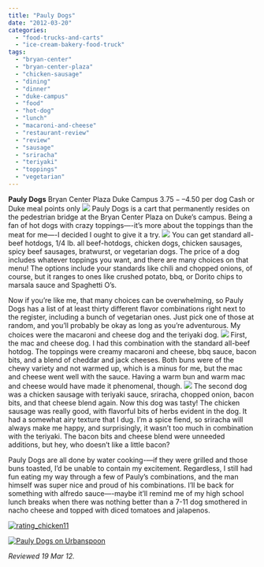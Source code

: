```yaml
---
title: "Pauly Dogs"
date: "2012-03-20"
categories: 
  - "food-trucks-and-carts"
  - "ice-cream-bakery-food-truck"
tags: 
  - "bryan-center"
  - "bryan-center-plaza"
  - "chicken-sausage"
  - "dining"
  - "dinner"
  - "duke-campus"
  - "food"
  - "hot-dog"
  - "lunch"
  - "macaroni-and-cheese"
  - "restaurant-review"
  - "review"
  - "sausage"
  - "sriracha"
  - "teriyaki"
  - "toppings"
  - "vegetarian"
---
```


**Pauly Dogs** Bryan Center Plaza Duke Campus $3.75-–$4.50 per dog Cash or Duke meal points only [![](http://carpedurham.com/wp-content/uploads/2012/03/paulysdogs02.jpg)](http://www.thegourmez.com/?attachment_id=) Pauly Dogs is a cart that permanently resides on the pedestrian bridge at the Bryan Center Plaza on Duke’s campus. Being a fan of hot dogs with crazy toppings—-it’s more about the toppings than the meat for me—-I decided I ought to give it a try. [![](http://carpedurham.com/wp-content/uploads/2012/03/paulysdogs05-727x1024.jpg)](http://www.thegourmez.com/?attachment_id=) You can get standard all-beef hotdogs, 1/4 lb. all beef-hotdogs, chicken dogs, chicken sausages, spicy beef sausages, bratwurst, or vegetarian dogs. The price of a dog includes whatever toppings you want, and there are many choices on that menu! The options include your standards like chili and chopped onions, of course, but it ranges to ones like crushed potato, bbq, or Dorito chips to marsala sauce and Spaghetti O’s.

Now if you’re like me, that many choices can be overwhelming, so Pauly Dogs has a list of at least thirty different flavor combinations right next to the register, including a bunch of vegetarian ones. Just pick one of those at random, and you’ll probably be okay as long as you’re adventurous. My choices were the macaroni and cheese dog and the teriyaki dog. [![](http://carpedurham.com/wp-content/uploads/2012/03/paulysdogs03.jpg)](http://www.thegourmez.com/?attachment_id=) First, the mac and cheese dog. I had this combination with the standard all-beef hotdog. The toppings were creamy macaroni and cheese, bbq sauce, bacon bits, and a blend of cheddar and jack cheeses. Both buns were of the chewy variety and not warmed up, which is a minus for me, but the mac and cheese went well with the sauce. Having a warm bun and warm mac and cheese would have made it phenomenal, though. [![](http://carpedurham.com/wp-content/uploads/2012/03/paulysdogs04.jpg)](http://www.thegourmez.com/?attachment_id=) The second dog was a chicken sausage with teriyaki sauce, sriracha, chopped onion, bacon bits, and that cheese blend again. Now this dog was tasty! The chicken sausage was really good, with flavorful bits of herbs evident in the dog. It had a somewhat airy texture that I dug. I’m a spice fiend, so sriracha will always make me happy, and surprisingly, it wasn’t too much in combination with the teriyaki. The bacon bits and cheese blend were unneeded additions, but hey, who doesn’t like a little bacon?

Pauly Dogs are all done by water cooking-—if they were grilled and those buns toasted, I’d be unable to contain my excitement. Regardless, I still had fun eating my way through a few of Pauly’s combinations, and the man himself was super nice and proud of his combinations. I’ll be back for something with alfredo sauce—-maybe it’ll remind me of my high school lunch breaks when there was nothing better than a 7-11 dog smothered in nacho cheese and topped with diced tomatoes and jalapenos.

[![](http://s3.amazonaws.com/thegourmez-wpmedia/2009/02/rating_chicken11.gif "rating_chicken11")](http://s3.amazonaws.com/thegourmez-wpmedia/2009/02/rating_chicken11.gif)

[![Pauly Dogs on Urbanspoon](http://www.urbanspoon.com/b/link/1658712/minilink.gif)](http://www.urbanspoon.com/r/25/1658712/restaurant/Duke/Pauly-Dogs-Durham)

_Reviewed 19 Mar 12._
